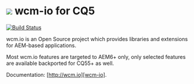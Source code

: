 <img src="http://wcm.io/images/favicon-16@2x.png"/> wcm-io for CQ5
==============
[![Build Status](https://travis-ci.org/wcm-io/wcm-io-cq5.png?branch=master)](https://travis-ci.org/wcm-io/wcm-io-cq5)

wcm.io is an Open Source project which provides libraries and extensions for AEM-based applications.

Most wcm.io features are targeted to AEM6+ only, only selected features are available backported for CQ55+ as well.

Documentation: [http://wcm.io][wcm-io].

[wcm-io]: http://wcm.io
